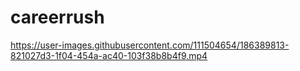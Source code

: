 # careerrush

https://user-images.githubusercontent.com/111504654/186389813-821027d3-1f04-454a-ac40-103f38b8b4f9.mp4

